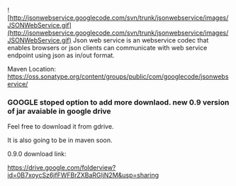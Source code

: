 ![http://jsonwebservice.googlecode.com/svn/trunk/jsonwebservice/images/JSONWebService.gif](http://jsonwebservice.googlecode.com/svn/trunk/jsonwebservice/images/JSONWebService.gif) Json web service is an webservice codec that enables browsers or json clients can communicate with web service endpoint using json as in/out format.




Maven Location: https://oss.sonatype.org/content/groups/public/com/googlecode/jsonwebservice/


### GOOGLE stoped option to add more downlaod. new 0.9 version of jar avaiable in google drive ###

Feel free to download it from gdrive.

It is also going to be in maven soon.

0.9.0 download link:

https://drive.google.com/folderview?id=0B7xoycSz6jfFWFBrZXBaRGljN2M&usp=sharing